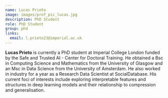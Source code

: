 ```yaml
---
name: Lucas Prieto
image: images/prof_pic_lucas.jpg
description: PhD Student
role: PhD Student
group: phd
links:
  email: l.prieto23@imperial.ac.uk
---
```


<strong>Lucas Prieto</strong> is currently a PhD student at Imperial College London funded by the Safe and Trusted AI - Center for Doctoral Training. He obtained a Bsc in Computing Science and Mathematics from the University of Glasgow and an Msc in Data Science from the University of Amsterdam. He also worked in industry for a year as a Research Data Scientist at SocialDatabase. His current foci of interests include exploring interpretable features and structures in deep learning models and their relationship to compression and generalisation.